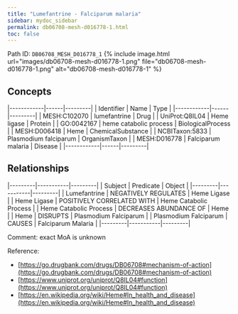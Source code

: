 ```yaml
---
title: "Lumefantrine - Falciparum malaria"
sidebar: mydoc_sidebar
permalink: db06708-mesh-d016778-1.html
toc: false 
---
```



Path ID: `DB06708_MESH_D016778_1`
{% include image.html url="images/db06708-mesh-d016778-1.png" file="db06708-mesh-d016778-1.png" alt="db06708-mesh-d016778-1" %}

## Concepts

|------------|------|---------|
| Identifier | Name | Type    |
|------------|------|---------|
| MESH:C102070 | lumefantrine | Drug |
| UniProt:Q8IL04 | Heme ligase | Protein |
| GO:0042167 | heme catabolic process | BiologicalProcess |
| MESH:D006418 | Heme | ChemicalSubstance |
| NCBITaxon:5833 | Plasmodium falciparum | OrganismTaxon |
| MESH:D016778 | Falciparum malaria | Disease |
|------------|------|---------|

## Relationships

|---------|-----------|---------|
| Subject | Predicate | Object  |
|---------|-----------|---------|
| Lumefantrine | NEGATIVELY REGULATES | Heme Ligase |
| Heme Ligase | POSITIVELY CORRELATED WITH | Heme Catabolic Process |
| Heme Catabolic Process | DECREASES ABUNDANCE OF | Heme |
| Heme | DISRUPTS | Plasmodium Falciparum |
| Plasmodium Falciparum | CAUSES | Falciparum Malaria |
|---------|-----------|---------|

Comment: exact MoA is unknown

Reference: 
  - [https://go.drugbank.com/drugs/DB06708#mechanism-of-action](https://go.drugbank.com/drugs/DB06708#mechanism-of-action)
  - [https://www.uniprot.org/uniprot/Q8IL04#function](https://www.uniprot.org/uniprot/Q8IL04#function)
  - [https://en.wikipedia.org/wiki/Heme#In_health_and_disease](https://en.wikipedia.org/wiki/Heme#In_health_and_disease)
